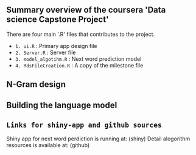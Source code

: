 ## **Summary overview of the coursera 'Data science Capstone Project'**

There are four main '.R' files that contributes to the project.

* `1. ui.R` : Primary app design file
* `2. Server.R` : Server file
* `3. model_algotihm.R` : Next word prediction model
* `4. RdsFileCreation.R` : A copy of the milestone file

## N-Gram design


## Building the language model






## **`Links for shiny-app and github sources`**

Shiny app for next word perdiction is running at: (shiny)
Detail alogorithm resources is available at: (github)

